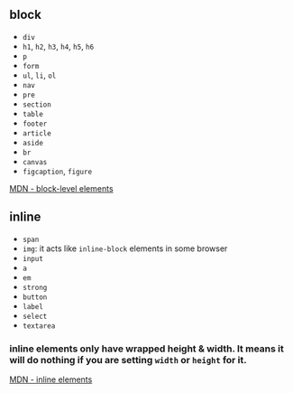 ## block
- `div`
- `h1`, `h2`, `h3`, `h4`, `h5`, `h6`
- `p`
- `form`
- `ul`, `li`, `ol`
- `nav`
- `pre`
- `section`
- `table`
- `footer`
- `article`
- `aside`
- `br`
- `canvas`
- `figcaption`, `figure`


[MDN - block-level elements](https://developer.mozilla.org/en-US/docs/Web/HTML/Block-level_elements)

## inline
- `span`
- `img`: it acts like `inline-block` elements in some browser
- `input`
- `a`
- `em`
- `strong`
- `button`
- `label`
- `select`
- `textarea`

### inline elements only have wrapped height & width. It means it will do nothing if you are setting `width` or `height` for it.

[MDN - inline elements](https://developer.mozilla.org/en-US/docs/Web/HTML/Inline_elements)
